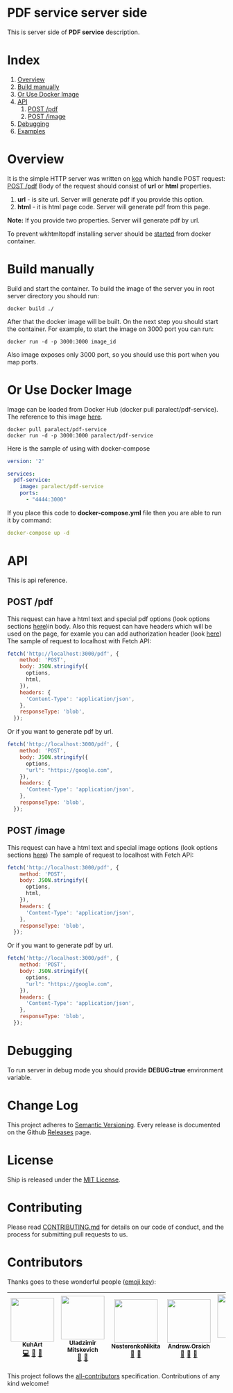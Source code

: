 PDF service server side
=======================
This is server side of **PDF service** description.

Index
=====
  1. [Overview](#overview)
  2. [Build manually](#build-manually)
  3. [Or Use Docker Image](#or-use-docker-image)
  4. [API](#api)
      1. [POST /pdf](#post-pdf)
      2. [POST /image](#post-image)
  5. [Debugging](#debugging)
  6. [Examples](#examples)

Overview
========
It is the simple HTTP server was written on [koa](http://koajs.com/) which handle POST request:
  [POST /pdf](#post-pdfhtml)
Body of the request should consist of **url** or **html** properties.
 1. **url** - is site url. Server will generate pdf if you provide this option.
 2. **html** - it is html page code. Server will generate pdf from this page.

**Note:** If you provide two properties. Server will generate pdf by url.

To prevent wkhtmltopdf installing server should be [started](#build-and-start-the-server) from docker container.

Build manually
==============
Build and start the container.
To build the image of the server you in root server directory you should run:

```
docker build ./
```

After that the docker image will be built.
On the next step you should start the container.
For example, to start the image on 3000 port you can run:

```
docker run -d -p 3000:3000 image_id
```

Also image exposes only 3000 port, so you should use this port when you map ports.

Or Use Docker Image
===================
Image can be loaded from Docker Hub (docker pull paralect/pdf-service).
The reference to this image [here](https://hub.docker.com/r/paralect/pdf-service/).

```
docker pull paralect/pdf-service
docker run -d -p 3000:3000 paralect/pdf-service
```

Here is the sample of using with docker-compose
``` YAML
version: '2'

services:
  pdf-service:
    image: paralect/pdf-service
    ports:
      - "4444:3000"
```
If you place this code to **docker-compose.yml** file then you are able to run it by command:
``` YAML
docker-compose up -d
```

API
===
This is api reference.

POST /pdf
---------
This request can have a html text and special pdf options (look options sections [here](https://github.com/GoogleChrome/puppeteer/blob/master/docs/api.md#pagepdfoptions))in body. Also this request can have headers which will be used on the page, for examle you can add authorization header (look [here](https://github.com/GoogleChrome/puppeteer/blob/master/docs/api.md#pagesetextrahttpheadersheaders))
The sample of request to localhost with Fetch API:

``` javascript
fetch('http://localhost:3000/pdf', {
    method: 'POST',
    body: JSON.stringify({
      options,
      html,
    }),
    headers: {
      'Content-Type': 'application/json',
    },
    responseType: 'blob',
  });
```

Or if you want to generate pdf by url.

``` javascript
fetch('http://localhost:3000/pdf', {
    method: 'POST',
    body: JSON.stringify({
      options,
      "url": "https://google.com",
    }),
    headers: {
      'Content-Type': 'application/json',
    },
    responseType: 'blob',
  });
```

POST /image
------------------
This request can have a html text and special image options (look options sections [here](https://github.com/GoogleChrome/puppeteer/blob/master/docs/api.md#pagescreenshotoptions))
The sample of request to localhost with Fetch API:

``` javascript
fetch('http://localhost:3000/pdf', {
    method: 'POST',
    body: JSON.stringify({
      options,
      html,
    }),
    headers: {
      'Content-Type': 'application/json',
    },
    responseType: 'blob',
  });
```

Or if you want to generate pdf by url.

``` javascript
fetch('http://localhost:3000/pdf', {
    method: 'POST',
    body: JSON.stringify({
      options,
      "url": "https://google.com",
    }),
    headers: {
      'Content-Type': 'application/json',
    },
    responseType: 'blob',
  });
```

Debugging
=========
To run server in debug mode you should provide **DEBUG=true** environment variable.

Change Log
=================

This project adheres to [Semantic Versioning](http://semver.org/).
Every release is documented on the Github [Releases](https://github.com/paralect/pdf-service/releases) page.

License
=================

Ship is released under the [MIT License](https://github.com/paralect/pdf-service/blob/master/LICENSE).

Contributing
============

Please read [CONTRIBUTING.md](https://github.com/paralect/pdf-service/blob/master/CONTRIBUTING.md) for details on our code of conduct, and the process for submitting pull requests to us.

Contributors
============

Thanks goes to these wonderful people ([emoji key](https://github.com/kentcdodds/all-contributors#emoji-key)):

<!-- ALL-CONTRIBUTORS-LIST:START - Do not remove or modify this section -->
<!-- prettier-ignore -->
| [<img src="https://avatars3.githubusercontent.com/u/14125982?v=4" width="100px;"/><br /><sub><b>KuhArt</b></sub>](https://github.com/KuhArt)<br />[💻](https://github.com/paralect/pdf-service/commits?author=KuhArt "Code") [📖](https://github.com/paralect/pdf-service/commits?author=KuhArt "Documentation") [🐛](https://github.com/paralect/pdf-service/issues?q=author%3AKuhArt "Bug reports") | [<img src="https://avatars2.githubusercontent.com/u/2989199?v=4" width="100px;"/><br /><sub><b>Uladzimir Mitskevich</b></sub>](https://github.com/umitskevich)<br />[🤔](#ideas-umitskevich "Ideas, Planning, & Feedback") [🐛](https://github.com/paralect/pdf-service/issues?q=author%3Aumitskevich "Bug reports") | [<img src="https://avatars1.githubusercontent.com/u/12069883?v=4" width="100px;"/><br /><sub><b>NesterenkoNikita</b></sub>](https://github.com/NesterenkoNikita)<br />[🤔](#ideas-NesterenkoNikita "Ideas, Planning, & Feedback") [🐛](https://github.com/paralect/pdf-service/issues?q=author%3ANesterenkoNikita "Bug reports") | [<img src="https://avatars3.githubusercontent.com/u/681396?v=4" width="100px;"/><br /><sub><b>Andrew Orsich</b></sub>](http://paralect.com)<br />[🤔](#ideas-anorsich "Ideas, Planning, & Feedback") [🐛](https://github.com/paralect/pdf-service/issues?q=author%3Aanorsich "Bug reports") [🎨](#design-anorsich "Design") | [<img src="https://avatars2.githubusercontent.com/u/6461311?v=4" width="100px;"/><br /><sub><b>Evgeny Zhivitsa</b></sub>](https://github.com/ezhivitsa)<br />[💻](https://github.com/paralect/pdf-service/commits?author=ezhivitsa "Code") [🎨](#design-ezhivitsa "Design") | [<img src="https://avatars2.githubusercontent.com/u/21078183?v=4" width="100px;"/><br /><sub><b>Женя Филиппович</b></sub>](https://github.com/filipochka97)<br />[🐛](https://github.com/paralect/pdf-service/issues?q=author%3Afilipochka97 "Bug reports") |
| :---: | :---: | :---: | :---: | :---: | :---: |
<!-- ALL-CONTRIBUTORS-LIST:END -->

This project follows the [all-contributors](https://github.com/kentcdodds/all-contributors) specification. Contributions of any kind welcome!